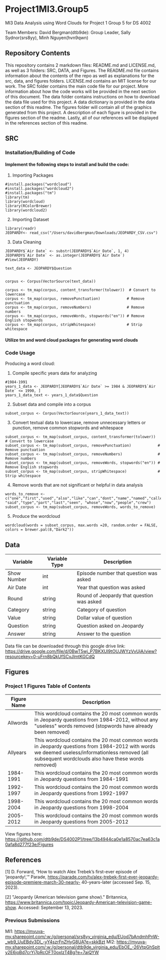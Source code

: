 # Project1MI3.Group5
MI3 Data Analysis using Word Clouds for Project 1 Group 5 for DS 4002

Team Members:
David Bergman(dtb9de): Group Leader,
Sally Sydnor(srs8yy),
Minh Nguyen(hvn9qwn)

## Repository Contents

This repository contains 2 markdown files: README.md and LICENSE.md, as well as 3 folders: SRC, DATA, and Figures. The README.md file contains information about the contents of the repo as well as explanations for the src, data, and figures folders. LICENSE.md contains an MIT license for our work. The SRC folder contains the main code file for our project. More information about how the code works will be provided in the next section of this document. The data folder contains instructions on how to download the data file used for this project. A data dictionary is provided in the data section of this readme. The figures folder will contain all of the graphics generated from this project. A description of each figure is provided in the figures section of the readme. Lastly, all of our references will be displayed in the references section of this readme.

## SRC

### Installation/Building of Code

#### Implement the following steps to install and build the code:

1. Importing Packages
```{r}
#install.packages("wordcloud")
#install.packages("wordcloud2")
#install.packages("tm")
library(tm)
library(wordcloud)
library(RColorBrewer)
library(wordcloud2)
```

2. Importing Dataset
```{r}
library(readr)
JEOPARDY<- read_csv("/Users/davidbergman/Downloads/JEOPARDY_CSV.csv")
```

3. Data Cleaning
```{r}
JEOPARDY$`Air Date` <- substr(JEOPARDY$`Air Date`, 1, 4)
JEOPARDY$`Air Date` <- as.integer(JEOPARDY$`Air Date`)
#View(JEOPARDY)

text_data <- JEOPARDY$Question


corpus <- Corpus(VectorSource(text_data))

corpus <- tm_map(corpus, content_transformer(tolower))  # Convert to lowercase
corpus <- tm_map(corpus, removePunctuation)            # Remove punctuation
corpus <- tm_map(corpus, removeNumbers)                # Remove numbers
corpus <- tm_map(corpus, removeWords, stopwords("en")) # Remove English stopwords
corpus <- tm_map(corpus, stripWhitespace)              # Strip whitespace

```

#### Utilize tm and word cloud packages for generating word clouds

### Code Usage

Producing a word cloud:

1. Compile specific years data for analyzing 
```{r}
#1984-1991
years_1_data <- JEOPARDY[JEOPARDY$`Air Date` >= 1984 & JEOPARDY$`Air Date` <= 1990, ]
years_1_data_text <- years_1_data$Question
```

2. Subset data and compile into a corpus
```{r}
subset_corpus <- Corpus(VectorSource(years_1_data_text))
```

3. Convert textual data to lowercase, remove unnecessary letters or punction, remove common stopwords and whitespace
```{r}
subset_corpus <- tm_map(subset_corpus, content_transformer(tolower))  # Convert to lowercase
subset_corpus <- tm_map(subset_corpus, removePunctuation)            # Remove punctuation
subset_corpus <- tm_map(subset_corpus, removeNumbers)                # Remove numbers
subset_corpus <- tm_map(subset_corpus, removeWords, stopwords("en")) # Remove English stopwords
subset_corpus <- tm_map(subset_corpus, stripWhitespace)              # Strip whitespace
```

4. Remove words that are not significant or helpful in data analysis
```{r}
words_to_remove <- c("one","first","used","also","like","can","dont","name","named","called","new","said","may","known","became","made","clue","man", "said","type","part","last","seen", "whose","now","people","crew")
subset_corpus <- tm_map(subset_corpus, removeWords, words_to_remove)
```
5. Produce the wordcloud
```{r}
wordcloud(words = subset_corpus, max.words =20, random.order = FALSE, colors = brewer.pal(8,"Dark2"))
```

## Data

| Variable    | Variable Type | Description                               |
| ----------- | ------------- | ------------------------------------------|
| Show Number | int           | Episode number that question was asked    |
| Air Date    | int           | Year that question was asked              |  
| Round       | string        | Round of Jeopardy that question was asked |                      
| Category    | string        | Category of question                      |
| Value       | string        | Dollar value of question                  |
| Question    | string        | Question asked on Jeopardy                |
| Answer      | string        | Answer to the question                    |

Data file can be downloaded through this google drive link:
https://drive.google.com/file/d/0BwT5wj_P7BKXUl9tOUJWYzVvUjA/view?resourcekey=0-uFrn8bQkUfSCvJlmtKGCdQ


## Figures

### Project 1 Figures Table of Contents
| Figure Name      | Description |
| ----------- | ----------- |
| Allwords      | This wordcloud contains the 20 most common words in Jeopardy questions from 1984-2012, without any "useless" words removed (stopwords have already been removed)       |
| Allyears   | This wordcloud contains the 20 most common words in Jeopardy questions from 1984-2012 with words we deemed useless/informationless removed (all subsequent wordclouds also have these words removed)        |
| 1984-1991   | This wordcloud contains the 20 most common words in Jeopardy questions from 1984-1991      |
| 1992-1997   | This wordcloud contains the 20 most common words in Jeopardy questions from 1992-1997      |
| 1998-2004   | This wordcloud contains the 20 most common words in Jeopardy questions from 1998-2004      |
| 2005-2012   | This wordcloud contains the 20 most common words in Jeopardy questions from 2005-2012      |

View figures here: https://github.com/dtb9de/DS4002P1/tree/13b4944ca0e1a8570ac7ea63c1a0afa8d277f23e/Figures

## References

[1] D. Forward, “How to watch Alex Trebek’s first-ever episode of ‘jeopardy!,’” Parade,
https://parade.com/tv/alex-trebek-first-ever-jeopardy-episode-premiere-march-30-nearly-
40-years-later (accessed Sep. 15, 2023).

[2] "Jeopardy (American television game show)." Britannica,
https://www.britannica.com/topic/Jeopardy-American-television-game-show. Accessed:
September 13, 2023.

### Previous Submissions
MI1: https://myuva-my.sharepoint.com/:w:/g/personal/srs8yy_virginia_edu/EUod7bAndmhPnW-_wb9_UuEBdv3Dl_-yY4szrFnZHyG8UA?e=skkBzt
MI2: https://myuva-my.sharepoint.com/:w:/g/personal/dtb9de_virginia_edu/EbOE_-26VtpGhSplty2E6joBd7crYj7pRcOFT0oxlzT4Bg?e=7aiQYW


